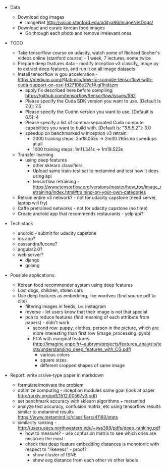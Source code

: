 - Data
  - Download dog images
	- ImageNet http://vision.stanford.edu/aditya86/ImageNetDogs/
  - Download and curate korean food images
	- Go through each photo and remove irrelevant ones

- TODO
  - Take tensorflow course on udacity, watch some of Richard Socher's videos online (stanford course) - 1 week, 7 lectures, some twice
  - Prepare deep features data - modify inception v3 classify_image.py to extract deep features, and run it on all image datasets
  - Install tensorflow w gpu acceleration - https://medium.com/@fabmilo/how-to-compile-tensorflow-with-cuda-support-on-osx-fd27108e27e1#.gi1hidszm
	- apply fix described here before compiling: https://github.com/tensorflow/tensorflow/issues/582
	- Please specify the Cuda SDK version you want to use. [Default is 7.0]: 7.5
	- Please specify the Cudnn version you want to use. [Default is 6.5]: 4
	- Please specify a list of comma-separated Cuda compute capabilities you want to build with. [Default is: "3.5,5.2"]: 3.0
	- speedup on benchmarked w inception v3 retrain:
	  - 2000 training steps: 2m18.055s -> 2m30.295s no speedups at all
	  - 1000 training steps: 1m11.341s -> 1m19.523s
  - Transfer learning
	- using deep features
	  - other sklearn classifiers
	  - Upload same train-test set to metamind and test how it does using api
	  - tensorflow retraining - https://www.tensorflow.org/versions/master/how_tos/image_retraining/index.html#training-on-your-own-categories
  - Retrain entire v3 network? - not for udacity capstone (need server, laptop will fry)
  - Caffe pretrained networks - not for udacity capstone (no time)
  - Create android app that recommends restaurants - yelp api?

- Tech stack
  - android - submit for udacity capstone
  - ios app?
  - cassandra/lucene?
  - angular2.0?
  - web server?
	- django
	- golang

- Possible applications:
  - Korean food recommender system using deep features
  - Lost dogs, children, stolen cars
  - Use deep features as embedding, like wordvec (find source pdf to cite)
	- filtering images in feeds, i.e. instagram
	- reverse - let users know that their image is not that special
	- pca to reduce features (find meaning of each attribute from papers) - didn't work
	  - second row: puppy, clothes, person in the picture, which are more interesting than first row (image_processing.ipynb)
	  - PCA with marginal features (http://imagine.enpc.fr/~aubrym/projects/features_analysis/texts/understanding_deep_features_with_CG.pdf)
		- various colors
		- square sizes
		- different cropped shapes of same image

- Report: write arxive-type paper in markdown
  - formulate/motivate the problem
  - optimize computing - inception modules same goal (look at paper http://arxiv.org/pdf/1512.00567v3.pdf)
  - set benchmark accuracy with sklearn algorithms + metamind
  - analyze test accuracy, confusion matrix, etc using tensorflow results similar to metamind results https://www.metamind.io/classifiers/41180/stats
  - similarity ranking - http://users.eecs.northwestern.edu/~jwa368/pdfs/deep_ranking.pdf
	- how to measure? - use confusion matrix to see which ones are mistaken the most
	- check that deep feature embedding distances is monotonic with respect to "likeness" - proof?
		- show cluster of tSNE
		- show avg distance from each other vs other labels
